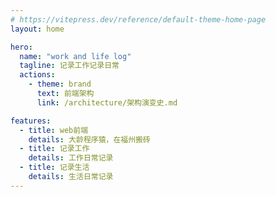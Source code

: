 ```yaml
---
# https://vitepress.dev/reference/default-theme-home-page
layout: home

hero:
  name: "work and life log"
  tagline: 记录工作记录日常
  actions:
    - theme: brand
      text: 前端架构
      link: /architecture/架构演变史.md

features:
  - title: web前端
    details: 大龄程序猿，在福州搬砖
  - title: 记录工作
    details: 工作日常记录
  - title: 记录生活
    details: 生活日常记录
---
```

